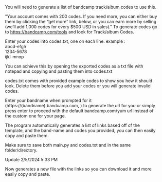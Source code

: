 You will need to generate a list of bandcamp track/album codes to use this.

 "Your account comes with 200 codes. If you need more, you can either buy them by clicking the “get more” link, below, or you can earn more by selling (we’ll add 1,000 codes for every $500 USD in sales)."
 To generate codes go to https://bandcamp.com/tools and look for Track/album Codes.

Enter your codes into codes.txt, one on each line. example :<br>
abcd-efgh<br>
1234-5678<br>
ijkl-mnop

You can achieve this by opening the exported codes as a txt file with notepad and copying and pasting them into codes.txt

codes.txt comes with provided example codes to show you how it should look. Delete them before you add your codes or you will generate invalid codes.

Enter your bandname when prompted for it (https://(bandname).bandcamp.com, ) to generate the url for you or simply press enter to proceed with the default bandcamp.com/yum url instead of the custom one for your page.

The program automatically generates a list of links based off of the template, and the band-name and codes you provided, you can then easily copy and paste them.

Make sure to save both main.py and codes.txt and in the same folder/directory.

Update 2/5/2024 5:33 PM

Now generates a new file with the links so you can download it and more easily copy and paste.
